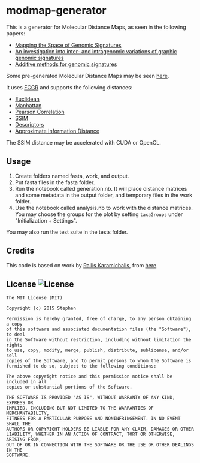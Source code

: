 modmap-generator
================

This is a generator for Molecular Distance Maps, as seen in the following papers:

- [Mapping the Space of Genomic Signatures](http://journals.plos.org/plosone/article?id=10.1371/journal.pone.0119815)
- [An investigation into inter- and intragenomic variations of graphic genomic signatures](http://bmcbioinformatics.biomedcentral.com/articles/10.1186/s12859-015-0655-4)
- [Additive methods for genomic signatures](http://bmcbioinformatics.biomedcentral.com/articles/10.1186/s12859-016-1157-8)

Some pre-generated Molecular Distance Maps may be seen [here](https://dl.dropboxusercontent.com/u/34456847/modmaps3D/index.html).

It uses [FCGR](http://www.ncbi.nlm.nih.gov/pmc/articles/PMC330698/) and supports 
the following distances:

- [Euclidean](http://en.wikipedia.org/wiki/Euclidean_distance)
- [Manhattan](http://en.wikipedia.org/wiki/Manhattan_distance)
- [Pearson Correlation](http://mathworld.wolfram.com/CorrelationCoefficient.html)
- [SSIM](https://ece.uwaterloo.ca/~z70wang/research/ssim/)
- [Descriptors](http://bmcbioinformatics.biomedcentral.com/articles/10.1186/s12859-015-0655-4)
- [Approximate Information Distance](http://arxiv.org/abs/cs/0111054)

The SSIM distance may be accelerated with CUDA or OpenCL.

Usage
-----

1. Create folders named fasta, work, and output.
2. Put fasta files in the fasta folder.
3. Run the notebook called generation.nb. It will place distance matrices and 
	some metadata in the output folder, and temporary files in the work folder.
4. Use the notebook called analysis.nb to work with the distance matrices. 
	You may choose the groups for the plot by setting `taxaGroups` under 
	"Initialization + Settings".

You may also run the test suite in the tests folder.

Credits
-------

This code is based on work by [Rallis Karamichalis](http://www.csd.uwo.ca/~rkaramic/), from
[here](https://github.com/rallis/intraSupplemental_Material).

License ![License](http://img.shields.io/:license-mit-blue.svg)
-------

    The MIT License (MIT)

    Copyright (c) 2015 Stephen

    Permission is hereby granted, free of charge, to any person obtaining a copy
    of this software and associated documentation files (the "Software"), to deal
    in the Software without restriction, including without limitation the rights
    to use, copy, modify, merge, publish, distribute, sublicense, and/or sell
    copies of the Software, and to permit persons to whom the Software is
    furnished to do so, subject to the following conditions:

    The above copyright notice and this permission notice shall be included in all
    copies or substantial portions of the Software.

    THE SOFTWARE IS PROVIDED "AS IS", WITHOUT WARRANTY OF ANY KIND, EXPRESS OR
    IMPLIED, INCLUDING BUT NOT LIMITED TO THE WARRANTIES OF MERCHANTABILITY,
    FITNESS FOR A PARTICULAR PURPOSE AND NONINFRINGEMENT. IN NO EVENT SHALL THE
    AUTHORS OR COPYRIGHT HOLDERS BE LIABLE FOR ANY CLAIM, DAMAGES OR OTHER
    LIABILITY, WHETHER IN AN ACTION OF CONTRACT, TORT OR OTHERWISE, ARISING FROM,
    OUT OF OR IN CONNECTION WITH THE SOFTWARE OR THE USE OR OTHER DEALINGS IN THE
    SOFTWARE.